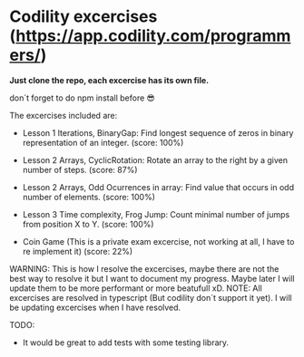 # Codility excercises (https://app.codility.com/programmers/)

**Just clone the repo, each excercise has its own file.**

don´t forget to do npm install before :sunglasses:

The excercises included are:

- Lesson 1 Iterations, BinaryGap: Find longest sequence of zeros in binary representation of an integer. (score: 100%)
- Lesson 2 Arrays, CyclicRotation: Rotate an array to the right by a given number of steps. (score: 87%)
- Lesson 2 Arrays, Odd Ocurrences in array: Find value that occurs in odd number of elements. (score: 100%)
- Lesson 3 Time complexity, Frog Jump: Count minimal number of jumps from position X to Y. (score: 100%)

- Coin Game (This is a private exam excercise, not working at all, I have to re implement it) (score: 22%)

WARNING: This is how I resolve the excercises, maybe there are not the best way to resolve it but I want to document my progress. Maybe later I will update them to be more performant or more beatufull xD.
NOTE: All excercises are resolved in typescript (But codility don´t support it yet). I will be updating excercises when I have resolved.

TODO:

- It would be great to add tests with some testing library.

